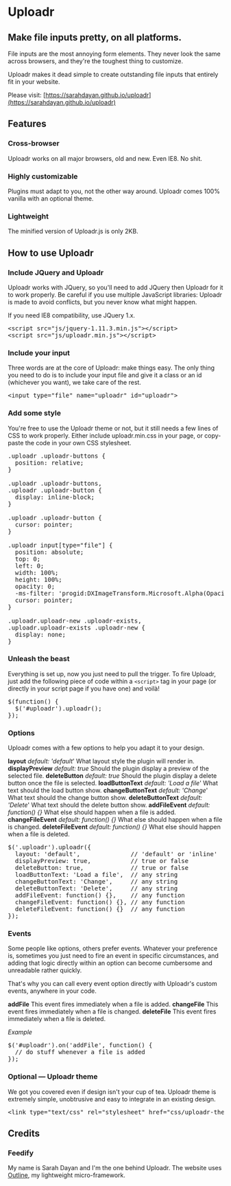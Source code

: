 # Uploadr
## Make file inputs pretty, on all platforms.

File inputs are the most annoying form elements.
They never look the same across browsers, and they're the toughest thing to customize.

Uploadr makes it dead simple to create outstanding file inputs that entirely fit in your website.

Please visit: [https://sarahdayan.github.io/uploadr](https://sarahdayan.github.io/uploadr)

## Features

### Cross-browser

Uploadr works on all major browsers,
old and new. Even IE8. No shit.

### Highly customizable

Plugins must adapt to you, not the other way around. Uploadr comes 100% vanilla
with an optional theme.

### Lightweight

The minified version of Uploadr.js
is only 2KB.

## How to use Uploadr

### Include JQuery and Uploadr

Uploadr works with JQuery, so you'll need to add JQuery then Uploadr for it to work properly. Be careful if you use multiple JavaScript libraries: Uploadr is made to avoid conflicts, but you never know what might happen.

If you need IE8 compatibility, use JQuery 1.x.

<pre>
&lt;script src=&quot;js/jquery-1.11.3.min.js&quot;&gt;&lt;/script&gt;
&lt;script src=&quot;js/uploadr.min.js&quot;&gt;&lt;/script&gt;</pre>

### Include your input

Three words are at the core of Uploadr: make things easy.
The only thing you need to do is to include your input file and give it a class or an id (whichever you want), we take care of the rest.

<pre>
&lt;input type=&quot;file&quot; name=&quot;uploadr&quot; id=&quot;uploadr&quot;&gt;</pre>

### Add some style

You're free to use the Uploadr theme or not, but it still needs a few lines of CSS to work properly. Either include uploadr.min.css in your page, or copy-paste the code in your own CSS stylesheet.

<pre>
.uploadr .uploadr-buttons {
  position: relative;
}

.uploadr .uploadr-buttons,
.uploadr .uploadr-button {
  display: inline-block;
}

.uploadr .uploadr-button {
  cursor: pointer;
}

.uploadr input[type="file"] {
  position: absolute;
  top: 0;
  left: 0;
  width: 100%;
  height: 100%;
  opacity: 0;
  -ms-filter: 'progid:DXImageTransform.Microsoft.Alpha(Opacity=0)';
  cursor: pointer;
}

.uploadr.uploadr-new .uploadr-exists,
.uploadr.uploadr-exists .uploadr-new {
  display: none;
}</pre>

### Unleash the beast

Everything is set up, now you just need to pull the trigger. To fire Uploadr, just add the following piece of code within a <code>&lt;script&gt;</code> tag in your page (or directly in your script page if you have one) and voilà!

<pre>
$(function() {
  $('#uploadr').uploadr();
});</pre>

### Options

Uploadr comes with a few options to help you adapt it to your design.

**layout**
*default: 'default*'
What layout style the plugin will render in.
**displayPreview**
*default: true*
Should the plugin display a preview of the selected file.
**deleteButton**
*default: true*
Should the plugin display a delete button once the file is selected.
**loadButtonText**
*default: 'Load a file*'
What text should the load button show.
**changeButtonText**
*default: 'Change*'
What text should the change button show.
**deleteButtonText**
*default: 'Delete*'
What text should the delete button show.
**addFileEvent**
*default: function() {}*
What else should happen when a file is added.
**changeFileEvent**
*default: function() {}*
What else should happen when a file is changed.
**deleteFileEvent**
*default: function() {}*
What else should happen when a file is deleted.

<pre>
$('.uploadr').uploadr({
  layout: 'default',              // 'default' or 'inline'
  displayPreview: true,           // true or false
  deleteButton: true,             // true or false
  loadButtonText: 'Load a file',  // any string
  changeButtonText: 'Change',     // any string
  deleteButtonText: 'Delete',     // any string
  addFileEvent: function() {},    // any function
  changeFileEvent: function() {}, // any function
  deleteFileEvent: function() {}  // any function
});</pre>

### Events

Some people like options, others prefer events. Whatever your preference is, sometimes you just need to fire an event in specific circumstances, and adding that logic directly within an option can become cumbersome and unreadable rather quickly.

That's why you can call every event option directly with Uploadr's custom events, anywhere in your code.

**addFile**
This event fires immediately when a file is added.
**changeFile**
This event fires immediately when a file is changed.
**deleteFile**
This event fires immediately when a file is deleted.

*Example*

<pre>
$('#uploadr').on('addFile', function() {
  // do stuff whenever a file is added
});</pre>

### Optional — Uploadr theme

We got you covered even if design isn't your cup of tea. Uploadr theme is extremely simple, unobtrusive and easy to integrate in an existing design.

<pre>
&lt;link type=&quot;text/css&quot; rel=&quot;stylesheet&quot; href=&quot;css/uploadr-theme.min.css&quot;&gt;</pre>

## Credits

### Feedify

My name is Sarah Dayan and I'm the one behind Uploadr.
The website uses [Outline](http://www.getoutline.com), my lightweight micro-framework.